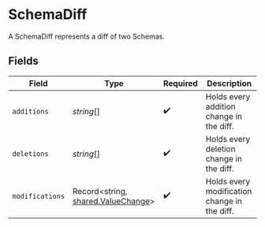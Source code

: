 # SchemaDiff

A SchemaDiff represents a diff of two Schemas.


## Fields

| Field                                                                    | Type                                                                     | Required                                                                 | Description                                                              |
| ------------------------------------------------------------------------ | ------------------------------------------------------------------------ | ------------------------------------------------------------------------ | ------------------------------------------------------------------------ |
| `additions`                                                              | *string*[]                                                               | :heavy_check_mark:                                                       | Holds every addition change in the diff.                                 |
| `deletions`                                                              | *string*[]                                                               | :heavy_check_mark:                                                       | Holds every deletion change in the diff.                                 |
| `modifications`                                                          | Record<string, [shared.ValueChange](../../models/shared/valuechange.md)> | :heavy_check_mark:                                                       | Holds every modification change in the diff.                             |